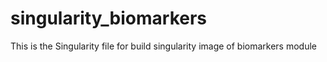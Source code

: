 # singularity_biomarkers
This is the Singularity file for build singularity image of biomarkers module
